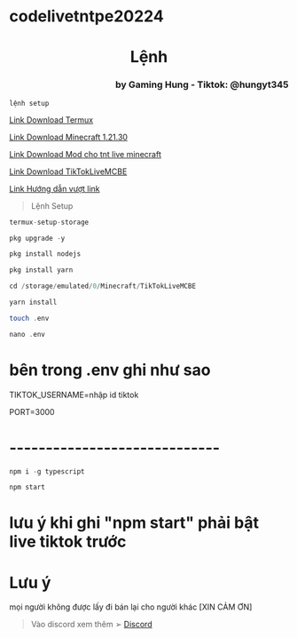 # codelivetntpe20224
<h1 style="text-align: center;">Lệnh</h1>

<h3 style="text-align: right;">by Gaming Hung - Tiktok: @hungyt345</h3>

`lệnh setup`

<a href="https://f-droid.org/F-Droid.apk" target="_blank">Link Download Termux</a>

<a href="https://file.nestvui.com/BANDISHARE/MCPE/Minecraft_PE_1.21.30_BANDISHARE.apk" target="_blank">Link Download Minecraft 1.21.30</a>

<a href="https://www.mediafire.com/file/m1g6jmrja0p1ky4/TNTCoin.v1.0.0.mcaddon/file" target="_blank">Link Download Mod cho tnt live minecraft</a>

<a href="https://www.mediafire.com/file/taychd47bw9u9ny/TikTokLiveMCBE.zip/file" target="_blank">Link Download TikTokLiveMCBE</a>

<a href="https://youtu.be/9Q5SUZXIWiE?si=ch3liEYcjrtrnNUV" target="_blank">Link Hướng dẫn vượt link</a>


> Lệnh Setup
```php
termux-setup-storage
```

```php
pkg upgrade -y
```

```php
pkg install nodejs
```

```php
pkg install yarn
```

```php
cd /storage/emulated/0/Minecraft/TikTokLiveMCBE
```

```php
yarn install
```

```php
touch .env
```

```php
nano .env
```
# bên trong .env ghi như sao

TIKTOK_USERNAME=nhập id tiktok

PORT=3000
# -----------------------------
```php
npm i -g typescript
```

```php
npm start
```
# lưu ý khi ghi "npm start" phải bật live tiktok trước

# Lưu ý
mọi người không được lấy đi bán lại cho người khác 
          [XIN CẢM ƠN]
> Vào discord xem thêm ➢
<a href="https://discord.com/invite/bEqZaNk3hw" target="_blank">Discord</a>
